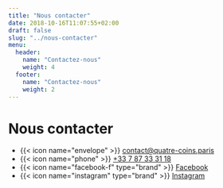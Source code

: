 ```yaml
---
title: "Nous contacter"
date: 2018-10-16T11:07:55+02:00
draft: false
slug: "../nous-contacter"
menu:
  header:
    name: "Contactez-nous"
    weight: 4
  footer:
    name: "Contactez-nous"
    weight: 2
---
```


# Nous contacter

* {{< icon name="envelope" >}} [contact@quatre-coins.paris](mailto:contact@quatre-coins.paris)
* {{< icon name="phone" >}} [+33 7 87 33 31 18](tel:0033787333118)
* {{< icon name="facebook-f" type="brand" >}} [Facebook](https://www.facebook.com/aux4coinsdeParis/)
* {{< icon name="instagram" type="brand" >}} [Instagram](https://www.instagram.com/auxquatrecoinsdeparis/)

